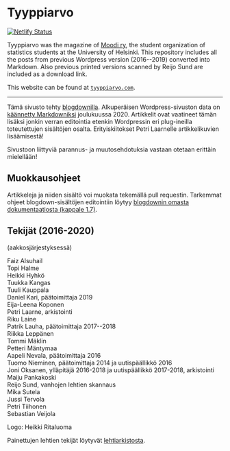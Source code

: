 # Tyyppiarvo


[![Netlify Status](https://api.netlify.com/api/v1/badges/250825c4-f2d7-463b-afab-5db0cc9865ac/deploy-status)](https://app.netlify.com/sites/tyyppiarvo/deploys)


Tyyppiarvo was the magazine of [Moodi ry](https://blogs.helsinki.fi/moodi-ry/), the student organization of statistics students at the University of Helsinki. This repository includes all the posts from previous Wordpress version (2016--2019) converted into Markdown. Also previous printed versions scanned by Reijo Sund are included as a download link.

This website can be found at [`tyyppiarvo.com`](https://tyyppiarvo.com/).

---

Tämä sivusto tehty [blogdownilla](https://bookdown.org/yihui/blogdown/). Alkuperäisen Wordpress-sivuston data on [käännetty Markdowniksi](https://github.com/lonekorean/wordpress-export-to-markdown) joulukuussa 2020. Artikkelit ovat vaatineet tämän lisäksi jonkin verran editointia etenkin Wordpressin eri plug-ineilla toteutettujen sisältöjen osalta. Erityiskiitokset Petri Laarnelle artikkelikuvien lisäämisestä!

Sivustoon liittyviä parannus- ja muutosehdotuksia vastaan otetaan erittäin mielellään!

## Muokkausohjeet

Artikkeleja ja niiden sisältö voi muokata tekemällä pull requestin. Tarkemmat ohjeet blogdown-sisältöjen editointiin löytyy [blogdownin omasta dokumentaatiosta (kappale 1.7)](https://bookdown.org/yihui/blogdown/workflow.html).


## Tekijät (2016-2020)

(aakkosjärjestyksessä)

Faiz Alsuhail   
Topi Halme   
Heikki Hyhkö   
Tuukka Kangas   
Tuuli Kauppala   
Daniel Kari, päätoimittaja 2019  
Eija-Leena Koponen   
Petri Laarne, arkistointi   
Riku Laine   
Patrik Lauha, päätoimittaja 2017--2018  
Riikka Leppänen   
Tommi Mäklin   
Petteri Mäntymaa   
Aapeli Nevala, päätoimittaja 2016  
Tuomo Nieminen, päätoimittaja 2014 ja uutispäällikkö 2016  
Joni Oksanen, ylläpitäjä 2016-2018 ja uutispäällikkö 2017-2018, arkistointi  
Maiju Pankakoski   
Reijo Sund, vanhojen lehtien skannaus  
Mika Sutela   
Jussi Tervola   
Petri Tiihonen    
Sebastian Veijola   

Logo: Heikki Ritaluoma  

Painettujen lehtien tekijät löytyvät [lehtiarkistosta](https://drive.google.com/drive/folders/1qsP2Fx36gtnbIG1ZsbaMl2TW3tpzSgF1).
